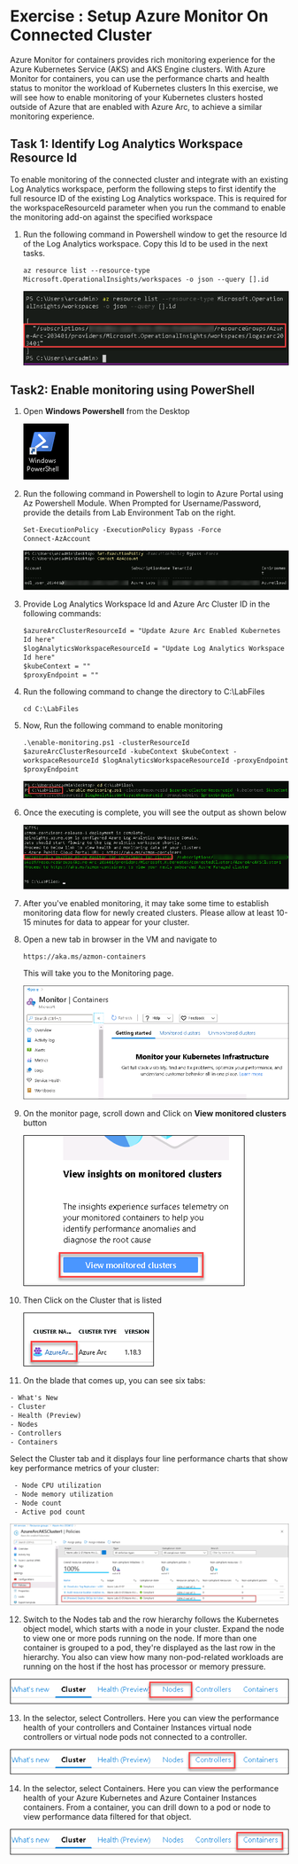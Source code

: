 # Exercise : Setup Azure Monitor On Connected Cluster

Azure Monitor for containers provides rich monitoring experience for the Azure Kubernetes Service (AKS) and AKS Engine clusters. With Azure Monitor for containers, you can use the performance charts and health status to monitor the workload of Kubernetes clusters
In this exercise, we will see how to enable monitoring of your Kubernetes clusters hosted outside of Azure that are enabled with Azure Arc, to achieve a similar monitoring experience.

## Task 1: Identify Log Analytics Workspace Resource Id

To enable monitoring of the connected cluster and integrate with an existing Log Analytics workspace, perform the following steps to first identify the full resource ID of the existing Log Analytics workspace. 
This is required for the workspaceResourceId parameter when you run the command to enable the monitoring add-on against the specified workspace

1.  Run the following command in Powershell window to get the resource Id of the Log Analytics workspace. Copy this Id to be used in the next tasks.

    ```
    az resource list --resource-type Microsoft.OperationalInsights/workspaces -o json --query [].id
    ```
    ![](./images/arc-0041.png)   


## Task2: Enable monitoring using PowerShell

1.  Open **Windows Powershell** from the Desktop 

    ![](./images/arc-0042.png) 

2.  Run the following command in Powershell to login to Azure Portal using Az Powershell Module. When Prompted for Username/Password, provide the details from Lab Environment Tab on the right.
 
    ```
    Set-ExecutionPolicy -ExecutionPolicy Bypass -Force
    Connect-AzAccount
    ```
    ![](./images/arc-0043.png)   
    
3.  Provide Log Analytics Workspace Id and Azure Arc Cluster ID in the following commands:
 
    ```
    $azureArcClusterResourceId = "Update Azure Arc Enabled Kubernetes Id here"
    $logAnalyticsWorkspaceResourceId = "Update Log Analytics Workspace Id here"
    $kubeContext = ""
    $proxyEndpoint = ""
    ```
    
4.  Run the following command to change the directory to C:\LabFiles
 
    ```
    cd C:\LabFiles
    ```
    
5.  Now, Run the following command to enable monitoring
 
    ```
    .\enable-monitoring.ps1 -clusterResourceId $azureArcClusterResourceId -kubeContext $kubeContext -workspaceResourceId $logAnalyticsWorkspaceResourceId -proxyEndpoint $proxyEndpoint
    ```
    ![](./images/arc-0044.png)  
    
6.  Once the executing is complete, you will see the output as shown below
 
    ![](./images/arc-0045.png)  
    
7.  After you've enabled monitoring, it may take some time to establish monitoring data flow for newly created clusters. Please allow at least 10-15 minutes for data to appear for your cluster.
 
8.  Open a new tab in browser in the VM and navigate to 
 
    ```
    https://aka.ms/azmon-containers
    ```
    
    This will take you to the Monitoring page.
    
    ![](./images/arc-0046.png)     
    
9.  On the monitor page, scroll down and Click on **View monitored clusters** button 
 
    ![](./images/arc-0047.png)  
    
10.  Then Click on the Cluster that is listed 

     ![](./images/arc-0048.png) 

11.  On the blade that comes up, you can see six tabs:

    - What's New 
    - Cluster
    - Health (Preview)
    - Nodes
    - Controllers
    - Containers

   Select the Cluster tab and it displays four line performance charts that show key performance metrics of your cluster:
    
     - Node CPU utilization
     - Node memory utilization
     - Node count
     - Active pod count
    
    
   ![](./images/arc-0049.png) 
    
12.  Switch to the Nodes tab and the row hierarchy follows the Kubernetes object model, which starts with a node in your cluster. Expand the node to view one or more pods running on the node. If more than one container is grouped to a pod, they're displayed as the last row in the hierarchy. You also can view how many non-pod-related workloads are running on the host if the host has processor or memory pressure.
 
   ![](./images/arc-0050.png) 
    
13.  In the selector, select Controllers. Here you can view the performance health of your controllers and Container Instances virtual node controllers or virtual node pods not connected to a controller.
 
   ![](./images/arc-0051.png) 

14.  In the selector, select Containers. Here you can view the performance health of your Azure Kubernetes and Azure Container Instances containers. From a container, you can drill down to a pod or node to view performance data filtered for that object.
 
   ![](./images/arc-0052.png) 
    
